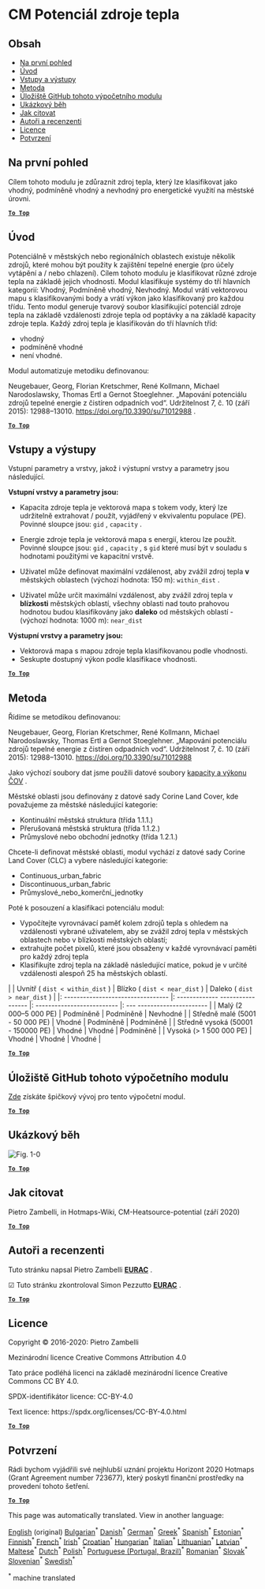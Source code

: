 <h1><a class="anchor" id="cm-heat-source-potential" href="#cm-heat-source-potential"><i class="fa fa-link"></i></a>CM Potenciál zdroje tepla</h1><h2><a class="anchor" id="table-of-contents" href="#table-of-contents"><i class="fa fa-link"></i></a> Obsah</h2><ul><li> <a href="#in-a-glance">Na první pohled</a></li><li> <a href="#introduction">Úvod</a></li><li> <a href="#inputs-and-outputs">Vstupy a výstupy</a></li><li> <a href="#method">Metoda</a></li><li> <a href="#github-repository-of-this-calculation-module">Úložiště GitHub tohoto výpočetního modulu</a></li><li> <a href="#sample-run">Ukázkový běh</a></li><li> <a href="#how-to-cite">Jak citovat</a></li><li> <a href="#authors-and-reviewers">Autoři a recenzenti</a></li><li> <a href="#license">Licence</a></li><li> <a href="#acknowledgement">Potvrzení</a></li></ul><h2><a class="anchor" id="in-a-glance" href="#in-a-glance"><i class="fa fa-link"></i></a> Na první pohled</h2><p> Cílem tohoto modulu je zdůraznit zdroj tepla, který lze klasifikovat jako vhodný, podmíněně vhodný a nevhodný pro energetické využití na městské úrovni.</p><p> <a href="#table-of-contents"><strong><code>To Top</code></strong></a></p><h2><a class="anchor" id="introduction" href="#introduction"><i class="fa fa-link"></i></a> Úvod</h2><p> Potenciálně v městských nebo regionálních oblastech existuje několik zdrojů, které mohou být použity k zajištění tepelné energie (pro účely vytápění a / nebo chlazení). Cílem tohoto modulu je klasifikovat různé zdroje tepla na základě jejich vhodnosti. Modul klasifikuje systémy do tří hlavních kategorií: Vhodný, Podmíněně vhodný, Nevhodný. Modul vrátí vektorovou mapu s klasifikovanými body a vrátí výkon jako klasifikovaný pro každou třídu. Tento modul generuje tvarový soubor klasifikující potenciál zdroje tepla na základě vzdálenosti zdroje tepla od poptávky a na základě kapacity zdroje tepla. Každý zdroj tepla je klasifikován do tří hlavních tříd:</p><ul><li> vhodný</li><li> podmíněně vhodné</li><li> není vhodné.</li></ul><p> Modul automatizuje metodiku definovanou:</p><p> Neugebauer, Georg, Florian Kretschmer, René Kollmann, Michael Narodoslawsky, Thomas Ertl a Gernot Stoeglehner. „Mapování potenciálu zdrojů tepelné energie z čistíren odpadních vod“. Udržitelnost 7, č. 10 (září 2015): 12988–13010. <a href="https://doi.org/10.3390/su71012988">https://doi.org/10.3390/su71012988</a> .</p><p> <a href="#table-of-contents"><strong><code>To Top</code></strong></a></p><h2><a class="anchor" id="inputs-and-outputs" href="#inputs-and-outputs"><i class="fa fa-link"></i></a> Vstupy a výstupy</h2><p> Vstupní parametry a vrstvy, jakož i výstupní vrstvy a parametry jsou následující.</p><p> <strong>Vstupní vrstvy a parametry jsou:</strong></p><ul><li><p> Kapacita zdroje tepla je vektorová mapa s tokem vody, který lze udržitelně extrahovat / použít, vyjádřený v ekvivalentu populace (PE). Povinné sloupce jsou: <code>gid</code> , <code>capacity</code> .</p></li><li><p> Energie zdroje tepla je vektorová mapa s energií, kterou lze použít. Povinné sloupce jsou: <code>gid</code> , <code>capacity</code> , s <code>gid</code> které musí být v souladu s hodnotami použitými ve kapacitní vrstvě.</p></li><li><p> Uživatel může definovat maximální vzdálenost, aby zvážil zdroj tepla <strong>v</strong> městských oblastech (výchozí hodnota: 150 m): <code>within_dist</code> .</p></li><li><p> Uživatel může určit maximální vzdálenost, aby zvážil zdroj tepla v <strong>blízkosti</strong> městských oblastí, všechny oblasti nad touto prahovou hodnotou budou klasifikovány jako <strong>daleko</strong> od městských oblastí - (výchozí hodnota: 1000 m): <code>near_dist</code></p></li></ul><p> <strong>Výstupní vrstvy a parametry jsou:</strong></p><ul><li> Vektorová mapa s mapou zdroje tepla klasifikovanou podle vhodnosti.</li><li> Seskupte dostupný výkon podle klasifikace vhodnosti.</li></ul><p> <a href="#table-of-contents"><strong><code>To Top</code></strong></a></p><h2><a class="anchor" id="method" href="#method"><i class="fa fa-link"></i></a> Metoda</h2><p> Řídíme se metodikou definovanou:</p><p> Neugebauer, Georg, Florian Kretschmer, René Kollmann, Michael Narodoslawsky, Thomas Ertl a Gernot Stoeglehner. „Mapování potenciálu zdrojů tepelné energie z čistíren odpadních vod“. Udržitelnost 7, č. 10 (září 2015): 12988–13010. <a href="https://doi.org/10.3390/su71012988.">https://doi.org/10.3390/su71012988</a></p><p> Jako výchozí soubory dat jsme použili datové soubory <a href="https://gitlab.com/hotmaps/potential/WWTP/">kapacity a výkonu ČOV</a> .</p><p> Městské oblasti jsou definovány z datové sady Corine Land Cover, kde považujeme za městské následující kategorie:</p><ul><li> Kontinuální městská struktura (třída 1.1.1.)</li><li> Přerušovaná městská struktura (třída 1.1.2.)</li><li> Průmyslové nebo obchodní jednotky (třída 1.2.1.)</li></ul><p> Chcete-li definovat městské oblasti, modul vychází z datové sady Corine Land Cover (CLC) a vybere následující kategorie:</p><ul><li> Continuous_urban_fabric</li><li> Discontinuous_urban_fabric</li><li> Průmyslové_nebo_komerční_jednotky</li></ul><p> Poté k posouzení a klasifikaci potenciálu modul:</p><ul><li> Vypočítejte vyrovnávací paměť kolem zdrojů tepla s ohledem na vzdálenosti vybrané uživatelem, aby se zvážil zdroj tepla v městských oblastech nebo v blízkosti městských oblastí;</li><li> extrahujte počet pixelů, které jsou obsaženy v každé vyrovnávací paměti pro každý zdroj tepla</li><li> Klasifikujte zdroj tepla na základě následující matice, pokud je v určité vzdálenosti alespoň 25 ha městských oblastí.</li></ul><p> | | Uvnitř ( <code>dist &lt; within_dist</code> ) | Blízko ( <code>dist &lt; near_dist</code> ) | Daleko ( <code>dist &gt; near_dist</code> ) | |: --------------------------------- |: ------------- ----------------- |: -------------------------- |: --- ---------------------- | | Malý (2 000–5 000 PE) | Podmíněně | Podmíněně | Nevhodné | | Středně malé (5001 - 50 000 PE) | Vhodné | Podmíněně | Podmíněně | | Středně vysoká (50001 - 150000 PE) | Vhodné | Vhodné | Podmíněně | | Vysoká (&gt; 1 500 000 PE) | Vhodné | Vhodné | Vhodné |</p><p> <a href="#table-of-contents"><strong><code>To Top</code></strong></a></p><h2><a class="anchor" id="github-repository-of-this-calculation-module" href="#github-repository-of-this-calculation-module"><i class="fa fa-link"></i></a> Úložiště GitHub tohoto výpočetního modulu</h2><p> <a href="https://github.com/HotMaps/heatsource_potential/tree/develop">Zde</a> získáte špičkový vývoj pro tento výpočetní modul.</p><p> <a href="#table-of-contents"><strong><code>To Top</code></strong></a></p><h2><a class="anchor" id="sample-run" href="#sample-run"><i class="fa fa-link"></i></a> Ukázkový běh</h2><img alt="Fig. 1-0" src="https://wiki.hotmaps.hevs.ch/en/CM-Heatsource-potential/cm-heat.png" title="Proveďte Heatsource CM"/><p> <a href="#table-of-contents"><strong><code>To Top</code></strong></a></p><h2><a class="anchor" id="how-to-cite" href="#how-to-cite"><i class="fa fa-link"></i></a> Jak citovat</h2><p> Pietro Zambelli, in Hotmaps-Wiki, CM-Heatsource-potential (září 2020)</p><p> <a href="#table-of-contents"><strong><code>To Top</code></strong></a></p><h2><a class="anchor" id="authors-and-reviewers" href="#authors-and-reviewers"><i class="fa fa-link"></i></a> Autoři a recenzenti</h2><p> Tuto stránku napsal Pietro Zambelli <strong><a href="http://www.eurac.edu">EURAC</a></strong> .</p><p> ☑ Tuto stránku zkontroloval Simon Pezzutto <strong><a href="http://www.eurac.edu">EURAC</a></strong> .</p><p> <a href="#table-of-contents"><strong><code>To Top</code></strong></a></p><h2><a class="anchor" id="license" href="#license"><i class="fa fa-link"></i></a> Licence</h2><p> Copyright © 2016-2020: Pietro Zambelli</p><p> Mezinárodní licence Creative Commons Attribution 4.0</p><p> Tato práce podléhá licenci na základě mezinárodní licence Creative Commons CC BY 4.0.</p><p> SPDX-identifikátor licence: CC-BY-4.0</p><p> Text licence: https://spdx.org/licenses/CC-BY-4.0.html</p><p> <a href="#table-of-contents"><strong><code>To Top</code></strong></a></p><h2><a class="anchor" id="acknowledgement" href="#acknowledgement"><i class="fa fa-link"></i></a> Potvrzení</h2><p> Rádi bychom vyjádřili své nejhlubší uznání projektu Horizont 2020 Hotmaps (Grant Agreement number 723677), který poskytl finanční prostředky na provedení tohoto šetření.</p><p> <a href="#table-of-contents"><strong><code>To Top</code></strong></a></p>
<!--- THIS IS A SUPER UNIQUE IDENTIFIER -->

This page was automatically translated. View in another language:

[English](../en/CM-Heat-source-potential) (original) [Bulgarian](../bg/CM-Heat-source-potential)<sup>\*</sup>  [Danish](../da/CM-Heat-source-potential)<sup>\*</sup> [German](../de/CM-Heat-source-potential)<sup>\*</sup> [Greek](../el/CM-Heat-source-potential)<sup>\*</sup> [Spanish](../es/CM-Heat-source-potential)<sup>\*</sup> [Estonian](../et/CM-Heat-source-potential)<sup>\*</sup> [Finnish](../fi/CM-Heat-source-potential)<sup>\*</sup> [French](../fr/CM-Heat-source-potential)<sup>\*</sup> [Irish](../ga/CM-Heat-source-potential)<sup>\*</sup> [Croatian](../hr/CM-Heat-source-potential)<sup>\*</sup> [Hungarian](../hu/CM-Heat-source-potential)<sup>\*</sup> [Italian](../it/CM-Heat-source-potential)<sup>\*</sup> [Lithuanian](../lt/CM-Heat-source-potential)<sup>\*</sup> [Latvian](../lv/CM-Heat-source-potential)<sup>\*</sup> [Maltese](../mt/CM-Heat-source-potential)<sup>\*</sup> [Dutch](../nl/CM-Heat-source-potential)<sup>\*</sup> [Polish](../pl/CM-Heat-source-potential)<sup>\*</sup> [Portuguese (Portugal, Brazil)](../pt/CM-Heat-source-potential)<sup>\*</sup> [Romanian](../ro/CM-Heat-source-potential)<sup>\*</sup> [Slovak](../sk/CM-Heat-source-potential)<sup>\*</sup> [Slovenian](../sl/CM-Heat-source-potential)<sup>\*</sup> [Swedish](../sv/CM-Heat-source-potential)<sup>\*</sup> 

<sup>\*</sup> machine translated
